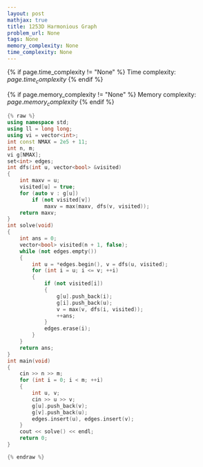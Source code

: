 ```yaml
---
layout: post
mathjax: true
title: 1253D Harmonious Graph
problem_url: None
tags: None
memory_complexity: None
time_complexity: None
---
```




{% if page.time_complexity != "None" %}
Time complexity: ${{ page.time_complexity }}$
{% endif %}

{% if page.memory_complexity != "None" %}
Memory complexity: ${{ page.memory_complexity }}$
{% endif %}

```cpp
{% raw %}
using namespace std;
using ll = long long;
using vi = vector<int>;
int const NMAX = 2e5 + 11;
int n, m;
vi g[NMAX];
set<int> edges;
int dfs(int u, vector<bool> &visited)
{
    int maxv = u;
    visited[u] = true;
    for (auto v : g[u])
        if (not visited[v])
            maxv = max(maxv, dfs(v, visited));
    return maxv;
}
int solve(void)
{
    int ans = 0;
    vector<bool> visited(n + 1, false);
    while (not edges.empty())
    {
        int u = *edges.begin(), v = dfs(u, visited);
        for (int i = u; i <= v; ++i)
        {
            if (not visited[i])
            {
                g[u].push_back(i);
                g[i].push_back(u);
                v = max(v, dfs(i, visited));
                ++ans;
            }
            edges.erase(i);
        }
    }
    return ans;
}
int main(void)
{
    cin >> n >> m;
    for (int i = 0; i < m; ++i)
    {
        int u, v;
        cin >> u >> v;
        g[u].push_back(v);
        g[v].push_back(u);
        edges.insert(u), edges.insert(v);
    }
    cout << solve() << endl;
    return 0;
}

{% endraw %}
```